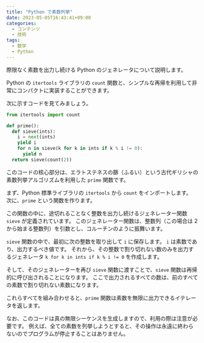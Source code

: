 ```yaml
---
title: "Python で素数列挙"
date: 2023-05-05T16:43:41+09:00
categories:
  - コンテンツ
  - 技術
tags:
  - 数学
  - Python
---
```


際限なく素数を出力し続ける Python のジェネレータについて説明します。

Python の `itertools` ライブラリの `count` 関数と、シンプルな再帰を利用して非常にコンパクトに実装することができます。

<!--more-->

次に示すコードを見てみましょう。

```py
from itertools import count

def prime():
  def sieve(ints):
    i = next(ints)
    yield i
    for n in sieve(k for k in ints if k % i != 0):
      yield n
  return sieve(count(2))
```

このコードの核心部分は、エラトステネスの篩（ふるい）という古代ギリシャの素数列挙アルゴリズムを利用した `prime` 関数です。

まず、Python 標準ライブラリの `itertools` から `count` をインポートします。
次に、`prime` という関数を作ります。

この関数の中に、途切れることなく整数を出力し続けるジェネレーター関数 `sieve` が定義されています。
このジェネレーター関数は、整数列（この場合は 2 から始まる整数列）を引数とし、コルーチンのように振舞います。

`sieve` 関数の中で、最初に次の整数を取り出して `i` に保存します。
`i` は素数であり、出力するべき値です。
それから、その整数で割り切れない数のみを出力するジェネレータ `k for k in ints if k % i != 0` を作成します。

そして、そのジェネレーターを再び `sieve` 関数に渡すことで、`sieve` 関数は再帰的に呼び出されることになります。
ここで出力されるすべての数は、前のすべての素数で割り切れない素数になります。

これらすべてを組み合わせると、`prime` 関数は素数を無限に出力できるイテレータを返します。

なお、このコードは真の無限シーケンスを生成しますので、利用の際は注意が必要です。
例えば、全ての素数を列挙しようとすると、その操作は永遠に終わらないのでプログラムが停止することはありません。
